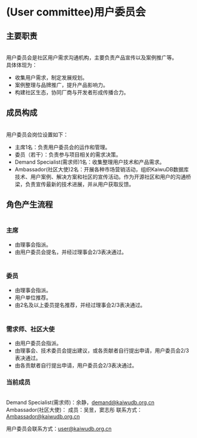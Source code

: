 # (User committee)用户委员会

## **主要职责**
<br>用户委员会是社区用户需求沟通机构，主要负责产品宣传以及案例推广等。
<br>具体体现为：
- 收集用户需求，制定发展规划。
- 案例整理与品牌推广，提升产品影响力。
- 构建社区生态，协同厂商与开发者形成传播合力。

## **成员构成**
<br>用户委员会岗位设置如下：
- 主席1名：负责用户委员会的运作和管理。
- 委员（若干）：负责参与项目相关的需求决策。
- Demand Specialist(需求师)1名：收集整理用户技术和产品需求。
- Ambassador(社区大使)2名：开展各种市场营销活动，组织KaiwuDB数据库技术、用户案例、解决方案和社区的宣传活动。作为开源社区和用户的沟通桥梁，负责宣传最新的技术进展，并从用户获取反馈。

## **角色产生流程**
### <br>主席

- 由理事会指派。
- 由用户委员会提名，并经过理事会2/3表决通过。

### <br>委员

- 由理事会指派。
- 用户单位推荐。
- 由2名及以上委员提名推荐，并经过理事会2/3表决通过。

### <br>需求师、社区大使

- 由用户委员会指派。
- 由理事会、技术委员会提出建议，或各贡献者自行提出申请，用户委员会2/3表决通过。
- 由各贡献者自行提出申请，用户委员会2/3表决通过。

### 当前成员
<br>Demand Specialist(需求师)：余静，demand@kaiwudb.org.cn
<br>Ambassador(社区大使)：
成员：吴昱，窦志彤
联系方式：Ambassador@kaiwudb.org.cn

用户委员会联系方式：user@kaiwudb.org.cn